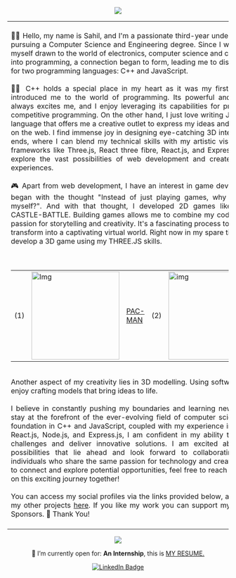 <div align="center">

<a href="https://sahilk027-projects.vercel.app/" target="_blank"><img src="https://user-images.githubusercontent.com/104154041/220631290-2b6997dd-fae0-4457-878b-cde13bfc71cb.png" /></a>
	
<!-- <img src="https://github.com/hhpr98/hhpr98/blob/main/gif/barloading.gif"> -->
<table width="100px">
    <tbody>
        <tr align="justify">
		<td>
		<br>
		🙋🏻 Hello, my name is Sahil, and I'm a passionate third-year undergraduate student pursuing a Computer Science and Engineering degree. Since I was young, I found myself drawn to the world of electronics, computer science and coding. As I delved into programming, a connection began to form, leading me to discover my passion for two programming languages: C++ and JavaScript.
		<br>
		<br>
🧑‍💻 C++ holds a special place in my heart as it was my first language which introduced me to the world of programming. Its powerful and versatile nature always excites me, and I enjoy leveraging its capabilities for problem-solving in competitive programming. On the other hand, I just love writing JavaScript, it's the language that offers me a creative outlet to express my ideas and bring them to life on the web. I find immense joy in designing eye-catching 3D interactive web front ends, where I can blend my technical skills with my artistic vision. Working with frameworks like Three.js, React three fibre, React.js, and Express.js allows me to explore the vast possibilities of web development and create immersive user experiences.
		<br>
		<br>
🎮 Apart from web development, I have an interest in game development. This all began with the thought "Instead of just playing games, why not develop one myself?". And with that thought, I developed 2D games like PAC-MAN and CASTLE-BATTLE. Building games allows me to combine my coding skills with my passion for storytelling and creativity. It's a fascinating process to see lines of code transform into a captivating virtual world. Right now in my spare time, I am trying to develop a 3D game using my THREE.JS skills.
		<br>
		<br>
		<br>

<table align="center" >
<tr>
<td>(1)</td>
<td><a href="https://sahilk-027-pacmam.netlify.app/"><img width="200" src = "https://github.com/SahilK-027/Sahilk-027/assets/104154041/7670df46-7978-4674-9726-8f59a3750277" alt = "Img"></a></td>
<td><a href="https://sahilk-027-pacmam.netlify.app/">PAC-MAN</a><br/></td>

<td>(2)</td>
<td><a href="https://sahilk-027-castle-battle.netlify.app/"><img width="200" src = "https://github.com/SahilK-027/Sahilk-027/assets/104154041/0a98df0b-8d75-43f4-9e2f-7c99a4c0a9c5" alt = "img"></a></td>
<td><a href="https://sahilk-027-castle-battle.netlify.app/">Castle Battle</a><br/></td>
</tr>
</table>
		<br>
Another aspect of my creativity lies in 3D modelling. Using software like Blender, I enjoy crafting models that bring ideas to life.
		<br>
		<br>
I believe in constantly pushing my boundaries and learning new technologies to stay at the forefront of the ever-evolving field of computer science. With a firm foundation in C++ and JavaScript, coupled with my experience in frameworks like React.js, Node.js, and Express.js, I am confident in my ability to tackle complex challenges and deliver innovative solutions. I am excited about the endless possibilities that lie ahead and look forward to collaborating with talented individuals who share the same passion for technology and creativity. If you'd like to connect and explore potential opportunities, feel free to reach out. Let's embark on this exciting journey together!
		<br>
		<br>
		You can access my social profiles via the links provided below, as well as some of my other projects <a href="https://sk027.vercel.app/">here</a>. If you like my work you can support my work via GitHub Sponsors. 💜 Thank You! 
		<br>
		<br>
		</td>
	 </tr>
    </tbody>
</table>
	
<!-- ![Top Langs](https://github-readme-stats.vercel.app/api/top-langs/?username=SahilK-027&theme=tokyonight) -->
	
<!-- <img src="https://github.com/hhpr98/hhpr98/blob/main/gif/barloading.gif"> -->
	
<span align="center">
<img src="https://readme-typing-svg.herokuapp.com?lines=Computer+Science+Engineering+Student;Exploring+and+Learning+New+Technologies&center=true&width=500&height=50">
</span>

<!--![GitHub Stats](https://github-readme-stats.vercel.app/api?username=sahilk-027&theme=tokyonight&show_icons=true)-->

🤔 I’m currently open for: <b>An Internship</b>, this is <a href="https://github.com/SahilK-027/Sahilk-027/files/11876351/resume.pdf" target="_blank">MY RESUME.</a>

<div id="badges" align="center">
  <a href="https://www.linkedin.com/in/sahil-kandhare-661b99226/"><img src="https://img.shields.io/badge/LinkedIn-blue?style=for-the-badge&logo=linkedin&logoColor=white" alt="LinkedIn Badge"/></a>
</div>

</div>
